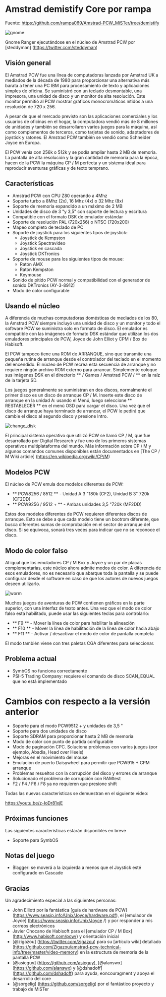# Amstrad demistify Core por rampa

Fuente: https://github.com/rampa069/Amstrad-PCW_MiSTer/tree/demistify

![gnome](https://user-images.githubusercontent.com/31018768/132091373-d1695c1c-e9f4-430f-b65f-8bcec1fb8758.jpg)

Gnome Ranger ejecutándose en el núcleo de Amstrad PCW por [steddyman] (https://twitter.com/steddyman)
## Visión general
El Amstrad PCW fue una línea de computadoras lanzada por Amstrad UK a mediados de la década de 1980 para proporcionar una alternativa más barata a tener una PC IBM para procesamiento de texto y aplicaciones simples de oficina. Se suministró con un teclado desmontable, una impresora, una unidad de disco y un monitor de alta resolución. Este monitor permitió al PCW mostrar gráficos monocromáticos nítidos a una resolución de 720 x 256.

A pesar de que el mercado previsto son las aplicaciones comerciales y los usuarios de oficinas en el hogar, la computadora vendió más de 8 millones de unidades y también se desarrollaron varios juegos para la máquina, así como complementos de terceros, como tarjetas de sonido, adaptadores de joystick y ratones. El Amstrad PCW también se vendió como Schneider Joyce en Europa.

El PCW venía con 256k o 512k y se podía ampliar hasta 2 MB de memoria. La pantalla de alta resolución y la gran cantidad de memoria para la época, hacen de la PCW la máquina CP / M perfecta y un sistema ideal para reproducir aventuras gráficas y de texto temprano.

## Características
* Amstrad PCW con CPU Z80 operando a 4Mhz
* Soporte turbo a 8Mhz (2x), 16 Mhz (4x) o 32 Mhz (8x)
* Soporte de memoria expandido a un máximo de 2 MB
* Unidades de disco de 3 "y 3,5" con soporte de lectura y escritura
* Compatible con el formato DSK de emulador estándar
* Soporte de resolución PAL (720x256) o NTSC (720x200)
* Mapeo completo de teclado de PC
* Soporte de joystick para los siguientes tipos de joystick:
  * Joystick de Kempston
  * Joystick Spectravideo
  * Joystick en cascada
  * Joystick DKTronics
* Soporte de mouse para los siguientes tipos de mouse:
  * Ratón AMX
  * Ratón Kempston
  * Keymouse
* Sonido de pitido PCW normal y compatibilidad con el generador de sonido DKTronics (AY-3-8912)
* Modo de color configurable
 

## Usando el núcleo

A diferencia de muchas computadoras domésticas de mediados de los 80, la Amstrad PCW siempre incluyó una unidad de disco y un monitor y todo el software PCW se suministra solo en formato de disco. El emulador es compatible con las imágenes de formato DSK estándar que utilizan los dos emuladores principales de PCW, Joyce de John Elliot y CPM / Box de Habisoft.

El PCW tampoco tiene una ROM de ARRANQUE, sino que transmite una pequeña rutina de arranque desde el controlador del teclado en el momento del encendido. El núcleo de PCW recrea esta secuencia de arranque y no requiere ningún archivo ROM externo para arrancar. Simplemente coloque sus imágenes DSK en el directorio ** / Games / Amstrad PCW / ** en la raíz de la tarjeta SD.

Los juegos generalmente se suministran en dos discos, normalmente el primer disco es un disco de arranque CP / M. Inserte este disco de arranque en la unidad A: usando el Menú, luego seleccione ** RESTABLECER ** en el menú OSD para cargar el disco. Una vez que el disco de arranque haya terminado de arrancar, el PCW le pedirá que cambie el disco al segundo disco y presione Intro.

![change_disk](https://user-images.githubusercontent.com/31018768/132091383-a1f2a011-4e53-4938-8266-2e05c6521891.jpg)

El principal sistema operativo que utilizó PCW se llamó CP / M, que fue desarrollado por Digital Research y fue uno de los primeros sistemas operativos multiplataforma del mundo. Más información sobre CP / M y algunos comandos comunes disponibles están documentados en [The CP / M Wiki article] (https://en.wikipedia.org/wiki/CP/M)

## Modelos PCW

El núcleo de PCW emula dos modelos diferentes de PCW:
* ** PCW8256 / 8512 ** - Unidad A 3 "180k (CF2), Unidad B 3" 720k (CF2DD)
* ** PCW9256 / 9512 + ** - Ambas unidades 3,5 "720k (MF2DD)

Estos dos modelos diferentes de PCW requieren diferentes discos de arranque. Esto se debe a que cada modelo tiene un bootrom diferente, que busca diferentes sumas de comprobación en el sector de arranque del disco. Si se equivoca, sonará tres veces para indicar que no se reconoce el disco.

## Modo de color falso

Al igual que los emuladores CP / M Box y Joyce y un par de placas complementarias, este núcleo ahora admite modos de color. A diferencia de esos emuladores, no es necesario que abarque toda la pantalla y se puede configurar desde el software en caso de que los autores de nuevos juegos deseen utilizarlo.

![worm](https://user-images.githubusercontent.com/31018768/132091395-3ccd3455-f367-4f31-bc56-b381b7386bc1.jpg)


Muchos juegos de aventuras de PCW contienen gráficos en la parte superior, con una interfaz de texto antes. Una vez que el modo de color falso está habilitado, puede usar las siguientes teclas para controlarlo:

* ** F9 ** - Mover la línea de color para habilitar la alineación
* ** F10 ** - Mover la línea de habilitación de la línea de color hacia abajo
* ** F11 ** - Activar / desactivar el modo de color de pantalla completa

El modo también viene con tres paletas CGA diferentes para seleccionar.

## Problema actual
* SymbOS no funciona correctamente
* PSI-5 Trading Company: requiere el comando de disco SCAN_EQUAL que no está implementado

# Cambios con respecto a la versión anterior
* Soporte para el modo PCW9512 + y unidades de 3,5 "
* Soporte para dos unidades de disco
* Soporte SDRAM para proporcionar hasta 2 MB de memoria
* Modo de color con punto de partida configurable
* Modo de paginación CPC. Soluciona problemas con varios juegos (por ejemplo, Abadia, Head over Heels)
* Mejoras en el movimiento del mouse
* Emulación de puerto Daisywheel para permitir que PCW915 + CPM arranque
* Problemas resueltos con la corrupción del disco y errores de arranque
* Solucionado el problema de corrupción con RAMtest
* F2 / F4 / F6 / F8 ya no requieren que presione shift

Todas las nuevas características se demuestran en el siguiente video:

https://youtu.be/z-IoDr81xjE

## Próximas funciones
Las siguientes características estarán disponibles en breve
* Soporte para SymbOS

## Notas del juego
* Blagger: se moverá a la izquierda a menos que el Joystick esté configurado en Cascade

## Gracias
Un agradecimiento especial a las siguientes personas:
* John Elliott por la fantástica [guía de hardware de PCW] (https://www.seasip.info/Unix/Joyce/hardware.pdf), el [emulador de Joyce] (https://www.seasip.info/Unix/Joyce /) y por responder a mis correos electrónicos
* Javier Chocano de Habisoft para el [emulador CP / M Box] (http://www.habisoft.com/pcw/) y orientación inicial
* [@zigazou] (https://twitter.com/zigazou) para su [artículo wiki] detallado (https://github.com/Zigazou/amstrad-pcw-technical-info/tree/master/video-memory) en la estructura de memoria de la pantalla PCW
* [@asicguy] (https://github.com/asicguy), [@alanswx] (https://github.com/alanswx) y [@dshadoff] (https://github.com/dshadoff) para ayuda, eoncouragment y apoya el desarrollo del core
* [@sorgelig] (https://github.com/sorgelig) por el fantástico proyecto y trabajo de MiSTer
